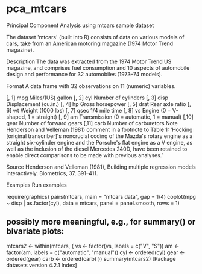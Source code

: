 # pca_mtcars
Principal Component Analysis using mtcars sample dataset

The dataset 'mtcars' (built into R) consists of data on various models of cars, take from an American motoring magazine (1974 Motor Trend magazine).

Description
The data was extracted from the 1974 Motor Trend US magazine, and comprises fuel consumption and 10 aspects of automobile design and performance for 32 automobiles (1973–74 models).

Format
A data frame with 32 observations on 11 (numeric) variables.

[, 1]	mpg	Miles/(US) gallon
[, 2]	cyl	Number of cylinders
[, 3]	disp	Displacement (cu.in.)
[, 4]	hp	Gross horsepower
[, 5]	drat	Rear axle ratio
[, 6]	wt	Weight (1000 lbs)
[, 7]	qsec	1/4 mile time
[, 8]	vs	Engine (0 = V-shaped, 1 = straight)
[, 9]	am	Transmission (0 = automatic, 1 = manual)
[,10]	gear	Number of forward gears
[,11]	carb	Number of carburetors
Note
Henderson and Velleman (1981) comment in a footnote to Table 1: ‘Hocking [original transcriber]'s noncrucial coding of the Mazda's rotary engine as a straight six-cylinder engine and the Porsche's flat engine as a V engine, as well as the inclusion of the diesel Mercedes 240D, have been retained to enable direct comparisons to be made with previous analyses.’

Source
Henderson and Velleman (1981), Building multiple regression models interactively. Biometrics, 37, 391–411.

Examples
Run examples

require(graphics)
pairs(mtcars, main = "mtcars data", gap = 1/4)
coplot(mpg ~ disp | as.factor(cyl), data = mtcars,
       panel = panel.smooth, rows = 1)
## possibly more meaningful, e.g., for summary() or bivariate plots:
mtcars2 <- within(mtcars, {
   vs <- factor(vs, labels = c("V", "S"))
   am <- factor(am, labels = c("automatic", "manual"))
   cyl  <- ordered(cyl)
   gear <- ordered(gear)
   carb <- ordered(carb)
})
summary(mtcars2)
[Package datasets version 4.2.1 Index]